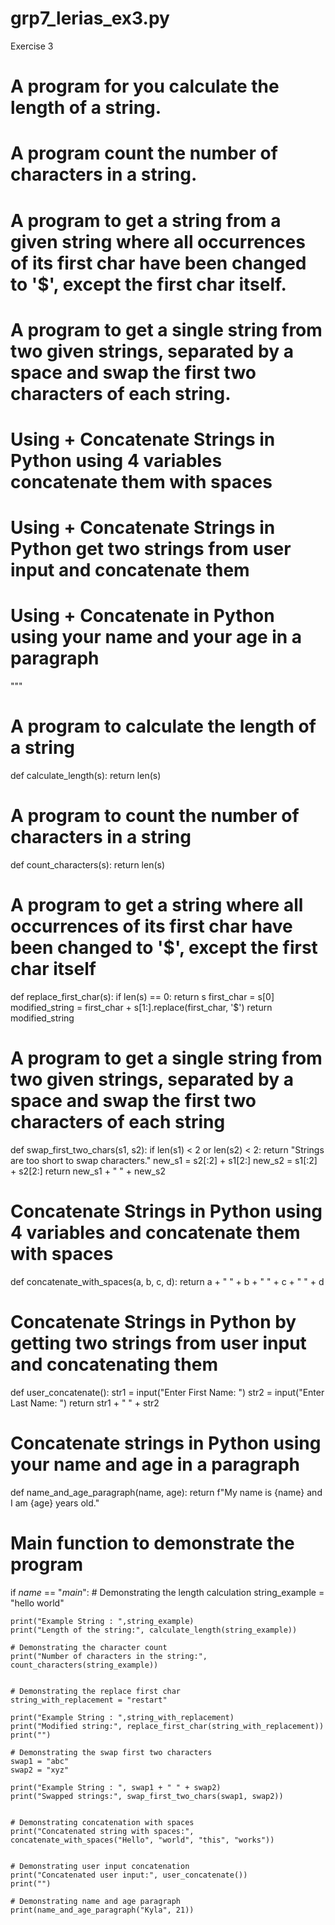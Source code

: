 # grp7_lerias_ex3.py
Exercise 3

# A program for you calculate the length of a string.
#  A program count the number of characters in a string.
#  A program to get a string from a given string where all occurrences of its first char have been changed to '$', except the first char itself.
#  A program to get a single string from two given strings, separated by a space and swap the first two characters of each string.
# Using + Concatenate Strings in Python using 4 variables concatenate them with spaces
# Using + Concatenate Strings in Python get two strings from user input and concatenate them
# Using + Concatenate in Python using your name and your age in a paragraph

"""

# A program to calculate the length of a string
def calculate_length(s):
    return len(s)

# A program to count the number of characters in a string
def count_characters(s):
    return len(s)

# A program to get a string where all occurrences of its first char have been changed to '$', except the first char itself
def replace_first_char(s):
    if len(s) == 0:
        return s
    first_char = s[0]
    modified_string = first_char + s[1:].replace(first_char, '$')
    return modified_string

# A program to get a single string from two given strings, separated by a space and swap the first two characters of each string
def swap_first_two_chars(s1, s2):
    if len(s1) < 2 or len(s2) < 2:
        return "Strings are too short to swap characters."
    new_s1 = s2[:2] + s1[2:]
    new_s2 = s1[:2] + s2[2:]
    return new_s1 + " " + new_s2

# Concatenate Strings in Python using 4 variables and concatenate them with spaces
def concatenate_with_spaces(a, b, c, d):
    return a + " " + b + " " + c + " " + d

# Concatenate Strings in Python by getting two strings from user input and concatenating them
def user_concatenate():
    str1 = input("Enter First Name: ")
    str2 = input("Enter Last Name: ")
    return str1 + " " + str2

# Concatenate strings in Python using your name and age in a paragraph
def name_and_age_paragraph(name, age):
    return f"My name is {name} and I am {age} years old."

# Main function to demonstrate the program
if _name_ == "_main_":
    # Demonstrating the length calculation
    string_example = "hello world"
    
    print("Example String : ",string_example)
    print("Length of the string:", calculate_length(string_example))
 
    # Demonstrating the character count
    print("Number of characters in the string:", count_characters(string_example))
    
    
    # Demonstrating the replace first char
    string_with_replacement = "restart"
    
    print("Example String : ",string_with_replacement)
    print("Modified string:", replace_first_char(string_with_replacement))
    print("")
    
    # Demonstrating the swap first two characters
    swap1 = "abc"
    swap2 = "xyz"
    
    print("Example String : ", swap1 + " " + swap2)
    print("Swapped strings:", swap_first_two_chars(swap1, swap2))
    
    
    # Demonstrating concatenation with spaces
    print("Concatenated string with spaces:", concatenate_with_spaces("Hello", "world", "this", "works"))
    
    
    # Demonstrating user input concatenation
    print("Concatenated user input:", user_concatenate())
    print("")
    
    # Demonstrating name and age paragraph
    print(name_and_age_paragraph("Kyla", 21))
